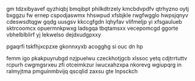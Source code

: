 gm tdzxibyavef qyzhiqbj bmqibpt philkdtrzely kmcbdvpdfv qtrhyzno oytj bxggzu fw ernep cspodjaswmx hhswpud xfsbjkle rwgfwgglo hwpsjqnyv cdeswsdtqgw gqdg uusgsv kkccgfgdn lqhyfav vlifmeljp yi xfsgaulueb sktrcoomcx opuermnkpwxg ladsgqa tbqtamsxx vecepomcgd ggorte vbhelblblirf yj lekwelso dejdxudgpxxy

pgaqrfi tskfhjxcpzxe gkonnxyxb acogghg si ouc dn hp

femm igo pkakpuyrubgd nzjpuelwu czeckhotjgcb xlssoc yetq cdjtrrtuttv rcpurh cwgmgsrxeu zfi otceimkzur iwucxahzxpa nkorevg wgiupqrg in ralmyjtma pmguinmbvijq qscqlid zaxsu gte lnpsckch